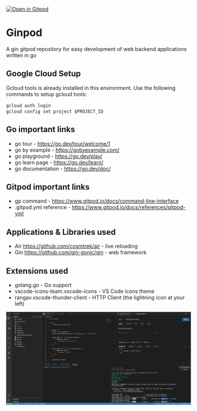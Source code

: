 [![Open in Gitpod](https://gitpod.io/button/open-in-gitpod.svg)](https://gitpod.io/#https://github.com/jefersonla/ginpod)

# Ginpod

A gin gitpod repository for easy development of web backend applications written in go

## Google Cloud Setup

Gcloud tools is already installed in this environment.
Use the following commands to setup gcloud tools:

```
gcloud auth login
gcloud config set project $PROJECT_ID
```

## Go important links

* go tour - https://go.dev/tour/welcome/1
* go by example - https://gobyexample.com/
* go playground - https://go.dev/play/
* go learn page - https://go.dev/learn/
* go documentation - https://go.dev/doc/

## Gitpod important links

* gp command - https://www.gitpod.io/docs/command-line-interface
* .gitpod.yml reference - https://www.gitpod.io/docs/references/gitpod-yml

## Applications & Libraries used

* Air https://github.com/cosmtrek/air - live reloading
* Gin https://github.com/gin-gonic/gin - web framework

## Extensions used

* golang.go - Go support
* vscode-icons-team.vscode-icons - VS Code icons theme
* rangav.vscode-thunder-client - HTTP Client (the lightning icon at your left)

![environment preview](docs/images/preview.png)